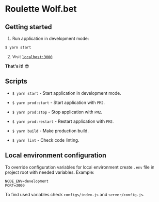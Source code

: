 # Roulette Wolf.bet

## Getting started

1. Run application in development mode:

```bash
$ yarn start
```

2. Visit [`localhost:3000`](http://localhost:3000)

**That's it!** :sunglasses:

## Scripts

* `$ yarn start` - Start application in development mode.

* `$ yarn prod:start` - Start application with `PM2`.

* `$ yarn prod:stop` - Stop application with `PM2`.

* `$ yarn prod:restart` - Restart application with `PM2`.

* `$ yarn build` - Make production build.

* `$ yarn lint` - Check code linting.

## Local environment configuration

To override configuration variables for local environment create `.env` file in project root with needed variables. Example:
```
NODE_ENV=development
PORT=3000
```
To find used variables check `configs/index.js` and `server/config.js`.

